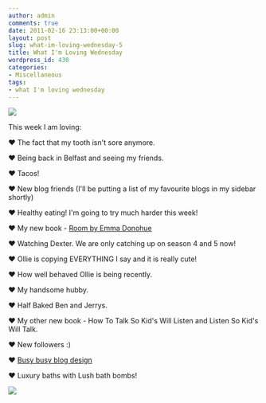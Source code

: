```yaml
---
author: admin
comments: true
date: 2011-02-16 23:13:00+00:00
layout: post
slug: what-im-loving-wednesday-5
title: What I'm Loving Wednesday
wordpress_id: 430
categories:
- Miscellaneous
tags:
- what I'm loving wednesday
---
```


[![](http://1.bp.blogspot.com/_eld672Zx0z4/TSoPRua-XZI/AAAAAAAADDA/q10jktBARCs/s200/WILW.jpg)](http://littledaisymay.blogspot.com/)

  


This week I am loving:

  


♥  The fact that my tooth isn't sore anymore.

♥ Being back in Belfast and seeing my friends.

♥  Tacos!

♥ New blog friends (I'll be putting a list of my favourite blogs in my sidebar shortly)

♥ Healthy eating!  I'm going to try much harder this week!

♥ My new book - [Room by Emma Donohue](http://www.amazon.co.uk/Room-Emma-Donoghue/dp/0330519026/ref=sr_1_1?ie=UTF8&qid=1297271043&sr=8-1)

♥  Watching Dexter.  We are only catching up on season 4 and 5 now!

♥  Ollie is copying EVERYTHING I say and it is really cute!

♥  How well behaved Ollie is being recently.

♥  My handsome hubby.

♥  Half Baked Ben and Jerrys.

♥  My other new book - How To Talk So Kid's Will Listen and Listen So Kid's Will Talk.

♥  New followers :)

♥  [Busy busy blog design](http://www.indiechickblogdesign.com/)

♥  Luxury baths with Lush bath bombs!

  


![](https://blogger.googleusercontent.com/tracker/251139911615938991-3054426012420376792?l=www.outmumbered.com)
